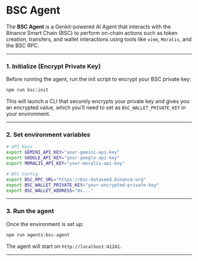 # BSC Agent

The **BSC Agent** is a Genkit-powered AI Agent that interacts with the Binance Smart Chain (BSC) to perform on-chain actions such as token creation, transfers, and wallet interactions using tools like `viem`, `Moralis`, and the BSC RPC.

---

### 1. Initialize (Encrypt Private Key)

Before running the agent, run the init script to encrypt your BSC private key:

```bash
npm run bsc:init
```

This will launch a CLI that securely encrypts your private key and gives you an encrypted value, which you’ll need to set as `BSC_WALLET_PRIVATE_KEY` in your environment.

---

### 2. Set environment variables

```bash
# API Keys
export GEMINI_API_KEY="your-gemini-api-key"
export GOOGLE_API_KEY="your-google-api-key"
export MORALIS_API_KEY="your-moralis-api-key"

# BSC Config
export BSC_RPC_URL="https://bsc-dataseed.binance.org"
export BSC_WALLET_PRIVATE_KEY="your-encrypted-private-key"
export BSC_WALLET_ADDRESS="0x..."
```

---

### 3. Run the agent

Once the environment is set up:

```bash
npm run agents:bsc-agent
```

The agent will start on `http://localhost:41241`.

---
